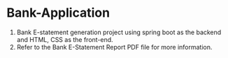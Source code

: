 # Bank-Application
1. Bank E-statement generation project using spring boot as the backend and HTML, CSS as the front-end.
2. Refer to the Bank E-Statement Report PDF file for more information.
